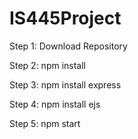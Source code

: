 # IS445Project

Step 1: Download Repository

Step 2: npm install

Step 3: npm install express

Step 4: npm install ejs

Step 5: npm start
